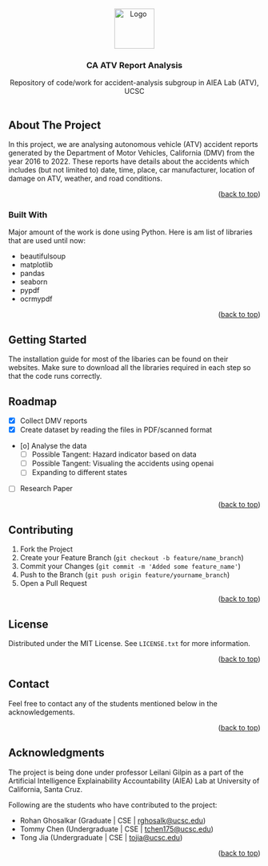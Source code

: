 <a name="readme-top"></a>


<!-- PROJECT SHIELDS -->
<!--
*** I'm using markdown "reference style" links for readability.
*** Reference links are enclosed in brackets [ ] instead of parentheses ( ).
*** See the bottom of this document for the declaration of the reference variables
*** for contributors-url, forks-url, etc. This is an optional, concise syntax you may use.
*** https://www.markdownguide.org/basic-syntax/#reference-style-links
-->

<!-- [![Contributors][contributors-shield]][contributors-url]
[![Issues][issues-shield]][issues-url]
[![MIT License][license-shield]][license-url]
[![LinkedIn][linkedin-shield]][linkedin-url] -->



<!-- PROJECT LOGO -->
<br />
<div align="center">
  <a href="https://icons8.com/icon/3VheoNbKrTPk/autonomous-car">
    <img src="images/logo.png" alt="Logo" width="80" height="80">
  </a>

  <h3 align="center">CA ATV Report Analysis</h3>

  <p align="center">
    Repository of code/work for accident-analysis subgroup in AIEA Lab (ATV), UCSC
    <br />
    <br />
    <!-- <a href="https://github.com/rohan527/accident-analysis"><strong>Explore the repo »</strong></a>
    <br />
    <br />
    <a href="https://github.com/othneildrew/Best-README-Template">View Demo</a>
    ·
    <a href="https://github.com/othneildrew/Best-README-Template/issues/new?labels=bug&template=bug-report---.md">Report Bug</a>
    ·
    <a href="https://github.com/othneildrew/Best-README-Template/issues/new?labels=enhancement&template=feature-request---.md">Request Feature</a> -->
  </p>
</div>



<!-- TABLE OF CONTENTS -->
<!-- <details>
  <summary>Table of Contents</summary>
  <ol>
    <li>
      <a href="#about-the-project">About The Project</a>
      <ul>
        <li><a href="#built-with">Built With</a></li>
      </ul>
    </li>
    <li>
      <a href="#getting-started">Getting Started</a>
      <ul>
        <li><a href="#prerequisites">Prerequisites</a></li>
        <li><a href="#installation">Installation</a></li>
      </ul>
    </li>
    <li><a href="#usage">Usage</a></li>
    <li><a href="#roadmap">Roadmap</a></li>
    <li><a href="#contributing">Contributing</a></li>
    <li><a href="#license">License</a></li>
    <li><a href="#contact">Contact</a></li>
    <li><a href="#acknowledgments">Acknowledgments</a></li>
  </ol>
</details> -->


<!-- ABOUT THE PROJECT -->
## About The Project

<!-- [![Product Name Screen Shot][product-screenshot]](https://example.com) -->

In this project, we are analysing autonomous vehicle (ATV) accident reports generated by the Department of Motor Vehicles, California (DMV) from the year 2016 to 2022. These reports have details about the accidents which includes (but not limited to) date, time, place, car manufacturer, location of damage on ATV, weather, and road conditions.   

<p align="right">(<a href="#readme-top">back to top</a>)</p>



### Built With

Major amount of the work is done using Python. Here is am list of libraries that are used until now: 

* beautifulsoup
* matplotlib
* pandas
* seaborn
* pypdf
* ocrmypdf


<p align="right">(<a href="#readme-top">back to top</a>)</p>



<!-- GETTING STARTED -->
## Getting Started

The installation guide for most of the libaries can be found on their websites. Make sure to download all the libraries required in each step so that the code runs correctly. 

<!-- ROADMAP -->
## Roadmap

- [x] Collect DMV reports
- [x] Create dataset by reading the files in PDF/scanned format
- [o] Analyse the data
    - [ ] Possible Tangent: Hazard indicator based on data
    - [ ] Possible Tangent: Visualing the accidents using openai 
    - [ ] Expanding to different states
- [ ] Research Paper 

<p align="right">(<a href="#readme-top">back to top</a>)</p>



<!-- CONTRIBUTING -->
## Contributing

1. Fork the Project
2. Create your Feature Branch (`git checkout -b feature/name_branch`)
3. Commit your Changes (`git commit -m 'Added some feature_name'`)
4. Push to the Branch (`git push origin feature/yourname_branch`)
5. Open a Pull Request

<p align="right">(<a href="#readme-top">back to top</a>)</p>



<!-- LICENSE -->
## License

Distributed under the MIT License. See `LICENSE.txt` for more information.

<p align="right">(<a href="#readme-top">back to top</a>)</p>



<!-- CONTACT -->
## Contact

Feel free to contact any of the students mentioned below in the acknowledgements. 

<p align="right">(<a href="#readme-top">back to top</a>)</p>



<!-- ACKNOWLEDGMENTS -->
## Acknowledgments

The project is being done under professor Leilani Gilpin as a part of the Artificial Intelligence Explainability Accountability (AIEA) Lab at University of California, Santa Cruz. 

Following are the students who have contributed to the project:

* Rohan Ghosalkar (Graduate | CSE | rghosalk@ucsc.edu)
* Tommy Chen (Undergraduate | CSE | tchen175@ucsc.edu)
* Tong Jia (Undergraduate | CSE | tojia@ucsc.edu)


<p align="right">(<a href="#readme-top">back to top</a>)</p>



<!-- MARKDOWN LINKS & IMAGES -->
<!-- https://www.markdownguide.org/basic-syntax/#reference-style-links -->
[contributors-shield]: https://img.shields.io/github/contributors/rohan527/accident-analysis.svg?style=for-the-badge
[contributors-url]: https://github.com/rohan527/accident-analysis/graphs/contributors
[forks-shield]: https://img.shields.io/github/forks/rohan527/accident-analysis.svg?style=for-the-badge
[forks-url]: https://github.com/rohan527/accident-analysis/network/members
[stars-shield]: https://img.shields.io/github/stars/rohan527/accident-analysis.svg?style=for-the-badge
[stars-url]: https://github.com/rohan527/accident-analysis/stargazers
[issues-shield]: https://img.shields.io/github/issues/rohan527/accident-analysis.svg?style=for-the-badge
[issues-url]: https://github.com/rohan527/accident-analysis/issues
[license-shield]: https://img.shields.io/github/license/rohan527/accident-analysis.svg?style=for-the-badge
[license-url]: https://github.com/rohan527/accident-analysis/blob/master/LICENSE.txt
<!-- [linkedin-shield]: https://img.shields.io/badge/-LinkedIn-black.svg?style=for-the-badge&logo=linkedin&colorB=555
[linkedin-url]: https://linkedin.com/in/othneildrew -->
[product-screenshot]: images/screenshot.png
[Next.js]: https://img.shields.io/badge/next.js-000000?style=for-the-badge&logo=nextdotjs&logoColor=white
[Next-url]: https://nextjs.org/
[React.js]: https://img.shields.io/badge/React-20232A?style=for-the-badge&logo=react&logoColor=61DAFB
[React-url]: https://reactjs.org/
[Vue.js]: https://img.shields.io/badge/Vue.js-35495E?style=for-the-badge&logo=vuedotjs&logoColor=4FC08D
[Vue-url]: https://vuejs.org/
[Angular.io]: https://img.shields.io/badge/Angular-DD0031?style=for-the-badge&logo=angular&logoColor=white
[Angular-url]: https://angular.io/
[Svelte.dev]: https://img.shields.io/badge/Svelte-4A4A55?style=for-the-badge&logo=svelte&logoColor=FF3E00
[Svelte-url]: https://svelte.dev/
[Laravel.com]: https://img.shields.io/badge/Laravel-FF2D20?style=for-the-badge&logo=laravel&logoColor=white
[Laravel-url]: https://laravel.com
[Bootstrap.com]: https://img.shields.io/badge/Bootstrap-563D7C?style=for-the-badge&logo=bootstrap&logoColor=white
[Bootstrap-url]: https://getbootstrap.com
[JQuery.com]: https://img.shields.io/badge/jQuery-0769AD?style=for-the-badge&logo=jquery&logoColor=white
[JQuery-url]: https://jquery.com 
